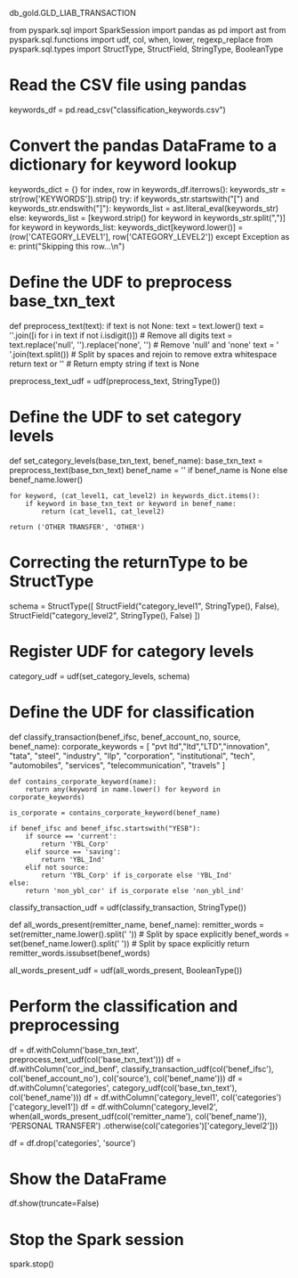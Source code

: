 
db_gold.GLD_LIAB_TRANSACTION






from pyspark.sql import SparkSession
import pandas as pd
import ast
from pyspark.sql.functions import udf, col, when, lower, regexp_replace
from pyspark.sql.types import StructType, StructField, StringType, BooleanType

# Read the CSV file using pandas
keywords_df = pd.read_csv("classification_keywords.csv")

# Convert the pandas DataFrame to a dictionary for keyword lookup
keywords_dict = {}
for index, row in keywords_df.iterrows():
    keywords_str = str(row['KEYWORDS']).strip()
    try:
        if keywords_str.startswith("[") and keywords_str.endswith("]"):
            keywords_list = ast.literal_eval(keywords_str)
        else:
            keywords_list = [keyword.strip() for keyword in keywords_str.split(",")]
        for keyword in keywords_list:
            keywords_dict[keyword.lower()] = (row['CATEGORY_LEVEL1'], row['CATEGORY_LEVEL2'])
    except Exception as e:
        print("Skipping this row...\n")

# Define the UDF to preprocess base_txn_text
def preprocess_text(text):
    if text is not None:
        text = text.lower()
        text = ''.join([i for i in text if not i.isdigit()])  # Remove all digits
        text = text.replace('null', '').replace('none', '')  # Remove 'null' and 'none'
        text = ' '.join(text.split())  # Split by spaces and rejoin to remove extra whitespace
    return text or ''  # Return empty string if text is None

preprocess_text_udf = udf(preprocess_text, StringType())

# Define the UDF to set category levels
def set_category_levels(base_txn_text, benef_name):
    base_txn_text = preprocess_text(base_txn_text)
    benef_name = '' if benef_name is None else benef_name.lower()
    
    for keyword, (cat_level1, cat_level2) in keywords_dict.items():
        if keyword in base_txn_text or keyword in benef_name:
            return (cat_level1, cat_level2)
    
    return ('OTHER TRANSFER', 'OTHER')

# Correcting the returnType to be StructType
schema = StructType([
    StructField("category_level1", StringType(), False),
    StructField("category_level2", StringType(), False)
])

# Register UDF for category levels
category_udf = udf(set_category_levels, schema)

# Define the UDF for classification
def classify_transaction(benef_ifsc, benef_account_no, source, benef_name):
    corporate_keywords = [
        "pvt ltd","ltd","LTD","innovation", "tata", "steel", "industry", "llp",
        "corporation", "institutional", "tech", "automobiles", "services",
        "telecommunication", "travels"
    ]
    
    def contains_corporate_keyword(name):
        return any(keyword in name.lower() for keyword in corporate_keywords)
    
    is_corporate = contains_corporate_keyword(benef_name)
    
    if benef_ifsc and benef_ifsc.startswith("YESB"):
        if source == 'current':
            return 'YBL_Corp'
        elif source == 'saving':
            return 'YBL_Ind'
        elif not source:
            return 'YBL_Corp' if is_corporate else 'YBL_Ind'
    else:
        return 'non_ybl_cor' if is_corporate else 'non_ybl_ind'

classify_transaction_udf = udf(classify_transaction, StringType())

def all_words_present(remitter_name, benef_name):
    remitter_words = set(remitter_name.lower().split(' '))  # Split by space explicitly
    benef_words = set(benef_name.lower().split(' '))        # Split by space explicitly
    return remitter_words.issubset(benef_words)

all_words_present_udf = udf(all_words_present, BooleanType())


# Perform the classification and preprocessing
df = df.withColumn('base_txn_text', preprocess_text_udf(col('base_txn_text')))
df = df.withColumn('cor_ind_benf', classify_transaction_udf(col('benef_ifsc'), col('benef_account_no'), col('source'), col('benef_name')))
df = df.withColumn('categories', category_udf(col('base_txn_text'), col('benef_name')))
df = df.withColumn('category_level1', col('categories')['category_level1'])
df = df.withColumn('category_level2', when(all_words_present_udf(col('remitter_name'), col('benef_name')), 'PERSONAL TRANSFER')
                                        .otherwise(col('categories')['category_level2']))

df = df.drop('categories', 'source')

# Show the DataFrame
df.show(truncate=False)

# Stop the Spark session
spark.stop()
